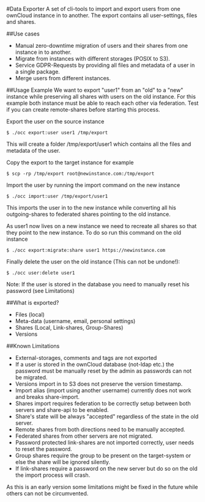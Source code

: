 #Data Exporter
A set of cli-tools to import and export users from one ownCloud instance
in to another. The export contains all user-settings, files and shares.

##Use cases
- Manual zero-downtime migration of users and their shares from one instance in to another.
- Migrate from instances with different storages (POSIX to S3).
- Service GDPR-Requests by providing all files and metadata of a user in a single package.
- Merge users from different instances.

##Usage Example
We want to export "user1" from an "old" to a "new" instance while preserving all shares with
users on the old instance. For this example both instance must be able to reach each
other via federation. Test if you can create remote-shares before starting this process.

Export the user on the source instance

``$ ./occ export:user user1 /tmp/export``

This will create a folder /tmp/export/user1 which contains
all the files and metadata of the user.

Copy the export to the target instance for example

``$ scp -rp /tmp/export root@newinstance.com:/tmp/export``

Import the user by running the import command on the new instance

``$ ./occ import:user /tmp/export/user1``

This imports the user in to the new instance while converting all his outgoing-shares
to federated shares pointing to the old instance.

As user1 now lives on a new instance we need to recreate all shares so that
they point to the new instance. To do so run this command on the old instance

``$ ./occ export:migrate:share user1 https://newinstance.com``

Finally delete the user on the old instance (This can not be undone!):

``$ ./occ user:delete user1``

Note: If the user is stored in the database you need to manually reset his password (see Limitations)

##What is exported?
- Files (local)
- Meta-data (username, email, personal settings)
- Shares (Local, Link-shares, Group-Shares)
- Versions

##Known Limitations
- External-storages, comments and tags are not exported
- If a user is stored in the ownCloud database (not-ldap etc.) the password
  must be manually reset by the admin as passwords can not be migrated.
- Versions import in to S3 does not preserve the version timestamp.
- Import alias (import using another username) currently does not work and breaks share-import.
- Shares import requires federation to be correctly setup between both servers and share-api to be enabled.
- Share's state will be always "accepted" regardless of the state in the old server.
- Remote shares from both directions need to be manually accepted.
- Federated shares from other servers are not migrated.
- Password protected link-shares are not imported correctly, user needs to reset the password.
- Group shares require the group to be present on the target-system or else the share will be ignored silently.
- If link-shares require a password on the new server but do so on the old the import process will crash.

As this is an early version some limitations might be fixed in the future while others
can not be circumvented.
